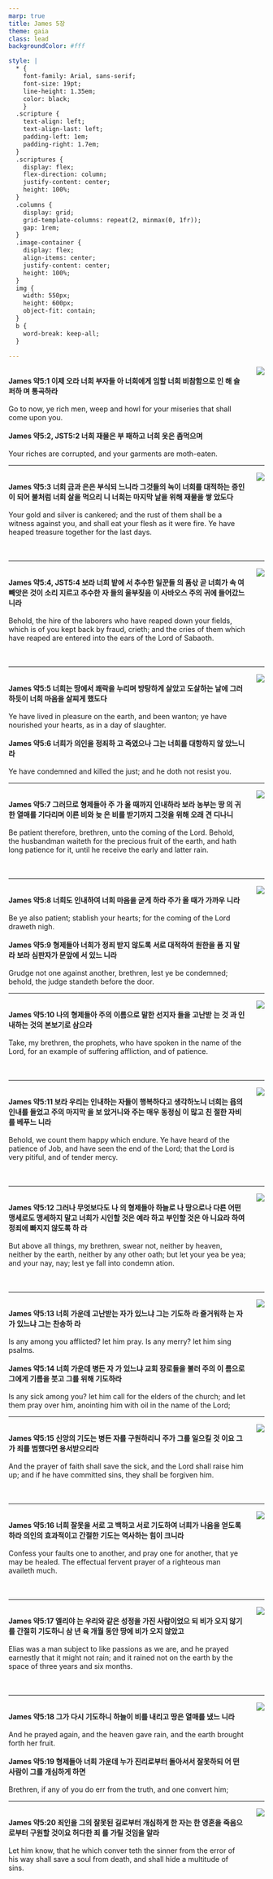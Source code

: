 ```yaml
---
marp: true
title: James 5장
theme: gaia
class: lead
backgroundColor: #fff

style: |
  * {
    font-family: Arial, sans-serif;
    font-size: 19pt;
    line-height: 1.35em;
    color: black;
    }
  .scripture {
    text-align: left;
    text-align-last: left;
    padding-left: 1em;
    padding-right: 1.7em;
  }
  .scriptures {
    display: flex;
    flex-direction: column;
    justify-content: center;
    height: 100%;
  }
  .columns {
    display: grid;
    grid-template-columns: repeat(2, minmax(0, 1fr));
    gap: 1rem;
  }
  .image-container {
    display: flex;
    align-items: center;
    justify-content: center;
    height: 100%;
  }
  img {
    width: 550px;
    height: 600px;
    object-fit: contain;
  }
  b {
    word-break: keep-all;
  }

---
```


<div class="columns">
  <div class="scriptures">
    <br>
    <div class="scripture">
      <b>James 약5:1 이제 오라 너희 부자들 아 너희에게 임할 너희 비참함으로 인 해 슬퍼하 며 통곡하라 
      </b>
    </div>
    <br>
    <div class="scripture">Go to now, ye rich men, weep and howl for your miseries that shall come upon you. 
    </div>
    <br>
    <div class="scripture">
      <b>James 약5:2, JST5:2 너희 재물은 부 패하고 너희 옷은 좀먹으며 
      </b>
    </div>
    <br>
    <div class="scripture">Your riches are corrupted, and your garments are moth-eaten. 
    </div>         
  </div>
  <div class="image-container">
    <img src='../../pictures/picture_45.jpg'>
  </div>
</div>

---

<div class="columns">
  <div class="scriptures">
    <br>
    <div class="scripture">
      <b>James 약5:3 너희 금과 은은 부식되 느니라 그것들의 녹이 너희를 대적하는 증인이 되어 불처럼 너희 살을 먹으리 니 너희는 마지막 날을 위해 재물을 쌓 았도다 
      </b>
    </div>
    <br>
    <div class="scripture">Your gold and silver is cankered; and the rust of them shall be a witness against you, and shall eat your flesh as it were fire. Ye have heaped treasure together for the last days. 
    </div>
    <br>
    <div class="scripture">
      <b>
      </b>
    </div>
    <br>
    <div class="scripture">
    </div>         
  </div>
  <div class="image-container">
    <img src='../../pictures/picture_123.jpg'>
  </div>
</div>

---

<div class="columns">
  <div class="scriptures">
    <br>
    <div class="scripture">
      <b>James 약5:4, JST5:4 보라 너희 밭에 서 추수한 일꾼들 의 품삯 곧 너희가 속 여 빼앗은 것이 소리 지르고 추수한 자 들의 울부짖음 이 사바오스 주의 귀에 들어갔느니라 
      </b>
    </div>
    <br>
    <div class="scripture">Behold, the hire of the laborers who have reaped down your fields, which is of you kept back by fraud, crieth; and the cries of them which have reaped are entered into the ears of the Lord of Sabaoth. 
    </div>
    <br>
    <div class="scripture">
      <b>
      </b>
    </div>
    <br>
    <div class="scripture">
    </div>         
  </div>
  <div class="image-container">
    <img src='../../pictures/picture_14.jpg'>
  </div>
</div>

---

<div class="columns">
  <div class="scriptures">
    <br>
    <div class="scripture">
      <b>James 약5:5 너희는 땅에서 쾌락을 누리며 방탕하게 살았고 도살하는 날에 그러하듯이 너희 마음을 살찌게 했도다 
      </b>
    </div>
    <br>
    <div class="scripture">Ye have lived in pleasure on the earth, and been wanton; ye have nourished your hearts, as in a day of slaughter. 
    </div>
    <br>
    <div class="scripture">
      <b>James 약5:6 너희가 의인을 정죄하 고 죽였으나 그는 너희를 대항하지 않 았느니라 
      </b>
    </div>
    <br>
    <div class="scripture">Ye have condemned and killed the just; and he doth not resist you. 
    </div>         
  </div>
  <div class="image-container">
    <img src='../../pictures/picture_78.jpg'>
  </div>
</div>

---

<div class="columns">
  <div class="scriptures">
    <br>
    <div class="scripture">
      <b>James 약5:7 그러므로 형제들아 주 가 올 때까지 인내하라 보라 농부는 땅 의 귀한 열매를 기다리며 이른 비와 늦 은 비를 받기까지 그것을 위해 오래 견 디나니 
      </b>
    </div>
    <br>
    <div class="scripture">Be patient therefore, brethren, unto the coming of the Lord. Behold, the husbandman waiteth for the precious fruit of the earth, and hath long patience for it, until he receive the early and latter rain. 
    </div>
    <br>
    <div class="scripture">
      <b>
      </b>
    </div>
    <br>
    <div class="scripture">
    </div>         
  </div>
  <div class="image-container">
    <img src='../../pictures/picture_4.jpg'>
  </div>
</div>

---

<div class="columns">
  <div class="scriptures">
    <br>
    <div class="scripture">
      <b>James 약5:8 너희도 인내하여 너희 마음을 굳게 하라 주가 올 때가 가까우 니라 
      </b>
    </div>
    <br>
    <div class="scripture">Be ye also patient; stablish your hearts; for the coming of the Lord draweth nigh. 
    </div>
    <br>
    <div class="scripture">
      <b>James 약5:9 형제들아 너희가 정죄 받지 않도록 서로 대적하여 원한을 품 지 말라 보라 심판자가 문앞에 서 있느 니라 
      </b>
    </div>
    <br>
    <div class="scripture">Grudge not one against another, brethren, lest ye be condemned; behold, the judge standeth before the door. 
    </div>         
  </div>
  <div class="image-container">
    <img src='../../pictures/picture_159.jpg'>
  </div>
</div>

---

<div class="columns">
  <div class="scriptures">
    <br>
    <div class="scripture">
      <b>James 약5:10 나의 형제들아 주의 이름으로 말한 선지자 들을 고난받 는 것 과 인내하는 것의 본보기로 삼으라 
      </b>
    </div>
    <br>
    <div class="scripture">Take, my brethren, the prophets, who have spoken in the name of the Lord, for an example of suffering affliction, and of patience. 
    </div>
    <br>
    <div class="scripture">
      <b>
      </b>
    </div>
    <br>
    <div class="scripture">
    </div>         
  </div>
  <div class="image-container">
    <img src='../../pictures/picture_92.jpg'>
  </div>
</div>

---

<div class="columns">
  <div class="scriptures">
    <br>
    <div class="scripture">
      <b>James 약5:11 보라 우리는 인내하는 자들이 행복하다고 생각하노니 너희는 욥의 인내를 들었고 주의 마지막 을 보 았거니와 주는 매우 동정심 이 많고 친 절한 자비를 베푸느 니라 
      </b>
    </div>
    <br>
    <div class="scripture">Behold, we count them happy which endure. Ye have heard of the patience of Job, and have seen the end of the Lord; that the Lord is very pitiful, and of tender mercy. 
    </div>
    <br>
    <div class="scripture">
      <b>
      </b>
    </div>
    <br>
    <div class="scripture">
    </div>         
  </div>
  <div class="image-container">
    <img src='../../pictures/picture_129.jpg'>
  </div>
</div>

---

<div class="columns">
  <div class="scriptures">
    <br>
    <div class="scripture">
      <b>James 약5:12 그러나 무엇보다도 나 의 형제들아 하늘로 나 땅으로나 다른 어떤 맹세로도 맹세하지 말고 너희가 시인할 것은 예라 하고 부인할 것은 아 니요라 하여 정죄에 빠지지 않도록 하 라 
      </b>
    </div>
    <br>
    <div class="scripture">But above all things, my brethren, swear not, neither by heaven, neither by the earth, neither by any other oath; but let your yea be yea; and your nay, nay; lest ye fall into condemn ation. 
    </div>
    <br>
    <div class="scripture">
      <b>
      </b>
    </div>
    <br>
    <div class="scripture">
    </div>         
  </div>
  <div class="image-container">
    <img src='../../pictures/picture_120.jpg'>
  </div>
</div>

---

<div class="columns">
  <div class="scriptures">
    <br>
    <div class="scripture">
      <b>James 약5:13 너희 가운데 고난받는 자가 있느냐 그는 기도하 라 즐거워하 는 자가 있느냐 그는 찬송하 라 
      </b>
    </div>
    <br>
    <div class="scripture">Is any among you afflicted? let him pray. Is any merry? let him sing psalms. 
    </div>
    <br>
    <div class="scripture">
      <b>James 약5:14 너희 가운데 병든 자 가 있느냐 교회 장로들을 불러 주의 이 름으로 그에게 기름을 붓고 그를 위해 기도하라 
      </b>
    </div>
    <br>
    <div class="scripture">Is any sick among you? let him call for the elders of the church; and let them pray over him, anointing him with oil in the name of the Lord; 
    </div>         
  </div>
  <div class="image-container">
    <img src='../../pictures/picture_121.jpg'>
  </div>
</div>

---

<div class="columns">
  <div class="scriptures">
    <br>
    <div class="scripture">
      <b>James 약5:15 신앙의 기도는 병든 자를 구원하리니 주가 그를 일으킬 것 이요 그가 죄를 범했다면 용서받으리라 
      </b>
    </div>
    <br>
    <div class="scripture">And the prayer of faith shall save the sick, and the Lord shall raise him up; and if he have committed sins, they shall be forgiven him. 
    </div>
    <br>
    <div class="scripture">
      <b>
      </b>
    </div>
    <br>
    <div class="scripture">
    </div>         
  </div>
  <div class="image-container">
    <img src='../../pictures/picture_161.jpg'>
  </div>
</div>

---

<div class="columns">
  <div class="scriptures">
    <br>
    <div class="scripture">
      <b>James 약5:16 너희 잘못을 서로 고 백하고 서로 기도하여 너희가 나음을 얻도록 하라 의인의 효과적이고 간절한 기도는 역사하는 힘이 크니라 
      </b>
    </div>
    <br>
    <div class="scripture">Confess your faults one to another, and pray one for another, that ye may be healed. The effectual fervent prayer of a righteous man availeth much. 
    </div>
    <br>
    <div class="scripture">
      <b>
      </b>
    </div>
    <br>
    <div class="scripture">
    </div>         
  </div>
  <div class="image-container">
    <img src='../../pictures/picture_53.jpg'>
  </div>
</div>

---

<div class="columns">
  <div class="scriptures">
    <br>
    <div class="scripture">
      <b>James 약5:17 엘리야 는 우리와 같은 성정을 가진 사람이었으 되 비가 오지 않기를 간절히 기도하니 삼 년 육 개월 동안 땅에 비가 오지 않았고 
      </b>
    </div>
    <br>
    <div class="scripture">Elias was a man subject to like passions as we are, and he prayed earnestly that it might not rain; and it rained not on the earth by the space of three years and six months. 
    </div>
    <br>
    <div class="scripture">
      <b>
      </b>
    </div>
    <br>
    <div class="scripture">
    </div>         
  </div>
  <div class="image-container">
    <img src='../../pictures/picture_151.jpg'>
  </div>
</div>

---

<div class="columns">
  <div class="scriptures">
    <br>
    <div class="scripture">
      <b>James 약5:18 그가 다시 기도하니 하늘이 비를 내리고 땅은 열매를 냈느 니라 
      </b>
    </div>
    <br>
    <div class="scripture">And he prayed again, and the heaven gave rain, and the earth brought forth her fruit. 
    </div>
    <br>
    <div class="scripture">
      <b>James 약5:19 형제들아 너희 가운데 누가 진리로부터 돌아서서 잘못하되 어 떤 사람이 그를 개심하게 하면 
      </b>
    </div>
    <br>
    <div class="scripture">Brethren, if any of you do err from the truth, and one convert him; 
    </div>         
  </div>
  <div class="image-container">
    <img src='../../pictures/picture_10.jpg'>
  </div>
</div>

---

<div class="columns">
  <div class="scriptures">
    <br>
    <div class="scripture">
      <b>James 약5:20 죄인을 그의 잘못된 길로부터 개심하게 한 자는 한 영혼을 죽음으로부터 구원할 것이요 허다한 죄 를 가릴 것임을 알라 
      </b>
    </div>
    <br>
    <div class="scripture">Let him know, that he which conver teth the sinner from the error of his way shall save a soul from death, and shall hide a multitude of sins.
    </div>
    <br>
    <div class="scripture">
      <b>
      </b>
    </div>
    <br>
    <div class="scripture">
    </div>         
  </div>
  <div class="image-container">
    <img src='../../pictures/picture_8.jpg'>
  </div>
</div>

